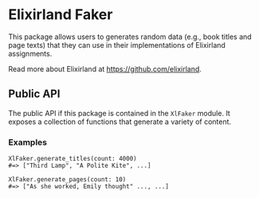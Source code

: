 # Elixirland Faker
This package allows users to generates random data (e.g., book titles and page texts) that they can use in their implementations of Elixirland assignments.

Read more about Elixirland at https://github.com/elixirland.

## Public API
The public API if this package is contained in the `XlFaker` module. It exposes a collection of functions that generate a variety of content.

### Examples

```
XlFaker.generate_titles(count: 4000)
#=> ["Third Lamp", "A Polite Kite", ...]

XlFaker.generate_pages(count: 10)
#=> ["As she worked, Emily thought" ..., ...]
```
